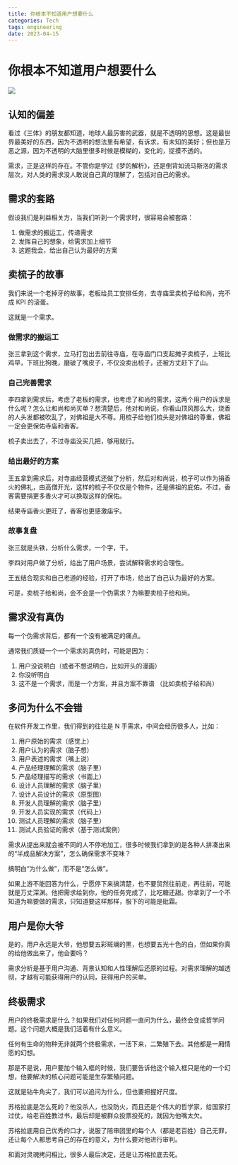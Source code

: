```yaml
---
title: 你根本不知道用户想要什么
categories: Tech
tags: engineering
date: 2023-04-15
---
```


# 你根本不知道用户想要什么

![](https://image.tobyqin.cn/202304152237259.png)

## 认知的偏差

看过《三体》的朋友都知道，地球人最厉害的武器，就是不透明的思想。这是最世界最美好的东西，因为不透明的想法里有希望，有诉求，有未知的美好；但也是万恶之源，因为不透明的大脑里很多时候是模糊的，变化的，捉摸不透的。

需求，正是这样的存在。不管你是学过《梦的解析》，还是倒背如流马斯洛的需求层次，对人类的需求没人敢说自己真的理解了，包括对自己的需求。

## 需求的套路

假设我们是利益相关方，当我们听到一个需求时，很容易会被套路：

1. 做需求的搬运工，传递需求
2. 发挥自己的想象，给需求加上细节
3. 这题我会，给出自己认为最好的方案

## 卖梳子的故事

我们来说一个老掉牙的故事，老板给员工安排任务，去寺庙里卖梳子给和尚，完不成 KPI 的滚蛋。

这就是一个需求。

### 做需求的搬运工

张三拿到这个需求，立马打包出去前往寺庙，在寺庙门口支起摊子卖梳子，上班比鸡早，下班比狗晚，磨破了嘴皮子，不仅没卖出梳子，还被方丈赶下了山。

### 自己完善需求

李四拿到需求后，考虑了老板的需求，也考虑了和尚的需求，这两个用户的诉求是什么呢？怎么让和尚和尚买单？想清楚后，他对和尚说，你看山顶风那么大，烧香的人头发都被吹乱了，对佛祖是大不尊。用梳子给他们梳头是对佛祖的尊重，佛祖一定会更保佑寺庙和香客。

梳子卖出去了，不过寺庙没买几把，够用就行。

### 给出最好的方案

王五拿到需求后，对寺庙经营模式还做了分析，然后对和尚说，梳子可以作为捐香火的佛礼，由高僧开光，这样的梳子不仅仅是个物件，还是佛祖的庇佑。不过，香客需要捐更多香火才可以换取这样的保佑。

结果寺庙香火更旺了，香客也更感激庙宇。

### 故事复盘

张三就是头铁，分析什么需求，一个字，干。

李四对用户做了分析，给出了用户场景，尝试解释需求的合理性。

王五结合现实和自己老道的经验，打开了市场，给出了自己认为最好的方案。

可是，卖梳子给和尚，会不会是一个伪需求？为嘛要卖梳子给和尚。

## 需求没有真伪

每一个伪需求背后，都有一个没有被满足的痛点。

通常我们质疑一个一个需求的真伪时，可能是因为：

1. 用户没说明白（或者不想说明白，比如开头的漫画）
2. 你没听明白
3. 这不是一个需求，而是一个方案，并且方案不靠谱 （比如卖梳子给和尚）

## 多问为什么不会错

在软件开发工作里，我们得到的往往是 N 手需求，中间会经历很多人，比如：

1. 用户原始的需求（感觉上）
2. 用户认为的需求（脑子想）
3. 用户表述的需求（嘴上说）
4. 产品经理理解的需求（脑子里）
5. 产品经理描写的需求（书面上）
6. 设计人员理解的需求（脑子里）
7. 设计人员设计的需求（原型图）
8. 开发人员理解的需求（脑子里）
9. 开发人员实现的需求（代码上）
10. 测试人员理解的需求（脑子里）
11. 测试人员验证的需求（基于测试案例）

需求从提出来就会被不同的人不停地加工，很多时候我们拿到的是各种人拼凑出来的“半成品解决方案”，怎么确保需求不变味？

搞明白“为什么做”，而不是“怎么做”。

如果上游不能回答为什么，宁愿停下来搞清楚，也不要贸然往前走，再往前，可能就是万丈深渊。他把需求给到你，他的任务完成了，比吃糖还甜。你拿到了一个不知道为嘛要做的需求，只知道要这样那样，服下的可能是砒霜。

## 用户是你大爷

是的，用户永远是大爷，他想要五彩斑斓的黑，也想要五光十色的白，但如果你真的给他做出来了，他会要吗？

需求分析是基于用户沟通、背景认知和人性理解后还原的过程。对需求理解的越透彻，才越有可能获得用户的认同，获得用户的买单。

## 终极需求

用户的终极需求是什么？如果我们对任何问题一直问为什么，最终会变成哲学问题。这个问题大概是我们活着有什么意义。

任何有生命的物种无非就两个终极需求，一活下来，二繁殖下去。其他都是一厢情愿的幻想。

那是不是说，用户要加个输入框的时候，我们要告诉他这个输入框只是他的一个幻想，他要解决的核心问题可能是生存繁殖问题。

这就是钻牛角尖了，我们可以追问为什么，但也要把握好尺度。

苏格拉底是怎么死的？他没杀人，也没防火，而且还是个伟大的哲学家，给国家打过仗，给老百姓教过书，最后却是被群众投票投死的，就因为他嘴太欠。

苏格拉底用自己优秀的口才，说服了陪审团里的每个人（都是老百姓）自己无罪，还让每个人都思考自己的存在的意义，为什么要对他进行审判。

和面对灵魂拷问相比，很多人最后决定，还是让苏格拉底去死。